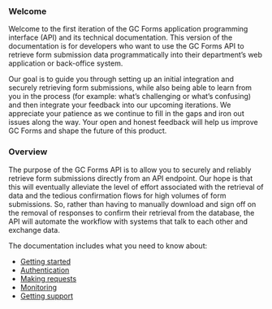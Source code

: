 ### Welcome

Welcome to the first iteration of the GC Forms application programming interface (API) and its technical documentation. This version of the documentation is for developers who want to use the GC Forms API to retrieve form submission data programmatically into their department’s web application or back-office system.

Our goal is to guide you through setting up an initial integration and securely retrieving form submissions, while also being able to learn from you in the process (for example: what’s challenging or what’s confusing) and then integrate your feedback into our upcoming iterations. We appreciate your patience as we continue to fill in the gaps and iron out issues along the way. Your open and honest feedback will help us improve GC Forms and shape the future of this product.

### Overview

The purpose of the GC Forms API is to allow you to securely and reliably retrieve form submissions directly from an API endpoint. Our hope is that this will eventually alleviate the level of effort associated with the retrieval of data and the tedious confirmation flows for high volumes of form submissions. So, rather than having to manually download and sign off on the removal of responses to confirm their retrieval from the database, the API will automate the workflow with systems that talk to each other and exchange data. 

The documentation includes what you need to know about:
  - [Getting started](/getting-started/)
  - [Authentication](/authentication/)
  - [Making requests](/making-requests/)
  - [Monitoring](/monitoring/)
  - [Getting support](/getting-support/)
